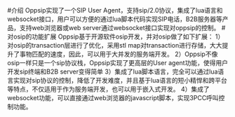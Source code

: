 #介绍 
Oppsip实现了一个SIP User Agent，支持sip/2.0协议，集成了lua语言和websocket接口，用户可以方便的通过lua脚本代码实现SIP电话，B2B服务器等产品，支持web浏览器或web server通过websocket接口实现对oppsip的控制。
#对osip的功能扩展
Oppsip基于开源软件osip开发，并对osip做了如下扩展：
1）对osip的transaction层进行了优化，采用stl map对transaction进行存储，大大提升了事物匹配的速度，因此，可以用于大并发的服务端开发。
2）Oppsip不像osip一样只是一个sip协议栈，Oppsip实现了更高层的User agent功能，使得用户开发sip终端和B2B server变得简单
3）集成了lua脚本语言，完全可以通过lua语言实现对sip协议的控制，降低了开发难度，并且基于lua语言的短小精悍和跨平台等特点，不仅适用于作为服务端开发，也可以用于嵌入式开发。
4）集成了websocket功能，可以直接通过web浏览器的javascript脚本，实现3PCC呼叫控制功能。
